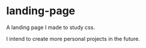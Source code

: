 # landing-page
A landing page I made to study css.

I intend to create more personal projects in the future.
